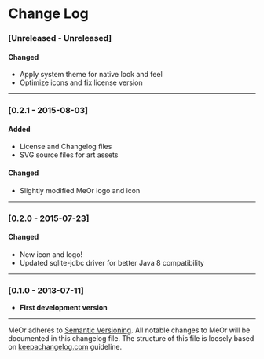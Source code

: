 # Change Log

### [Unreleased - Unreleased]
#### Changed
- Apply system theme for native look and feel
- Optimize icons and fix license version
---

### [0.2.1 - 2015-08-03]
#### Added
- License and Changelog files
- SVG source files for art assets
#### Changed
- Slightly modified MeOr logo and icon
---

### [0.2.0 - 2015-07-23]
#### Changed
- New icon and logo!
- Updated sqlite-jdbc driver for better Java 8 compatibility
---

### [0.1.0 - 2013-07-11]
- **First development version**
---

MeOr adheres to [Semantic Versioning][semver]. All notable changes to MeOr
will be documented in this changelog file. The structure of this file is
loosely based on [keepachangelog.com][keepachangelog] guideline.

[keepachangelog]: http://keepachangelog.com/
[semver]: http://semver.org/
